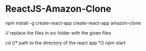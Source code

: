 # ReactJS-Amazon-Clone

npm install -g create-react-app
create-react-app amazon-clone

// replace the files in src folder with the given files

cd {/* path to the directory of the react app */}
npm start
